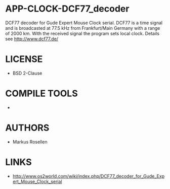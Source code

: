 # APP-CLOCK-DCF77_decoder
DCF77 decoder for Gude Expert Mouse Clock serial. DCF77 is a time signal and is broadcasted at 77.5 kHz from Frankfurt/Main Germany with a range of 2000 km. With the received signal the program sets local clock. Details see http://www.dcf77.de/

LICENSE
===============
* BSD 2-Clause

COMPILE TOOLS
===============
* 
 
AUTHORS
===============
* Markus Rosellen

LINKS
===============
* http://www.os2world.com/wiki/index.php/DCF77_decoder_for_Gude_Expert_Mouse_Clock_serial
